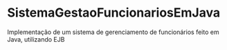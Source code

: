 # SistemaGestaoFuncionariosEmJava
Implementação de um sistema de gerenciamento de funcionários feito em Java, utilizando EJB
